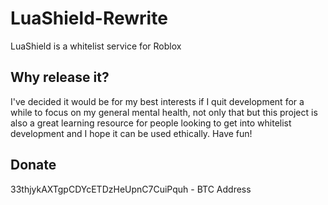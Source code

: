 # LuaShield-Rewrite
LuaShield is a whitelist service for Roblox

## Why release it?
I've decided it would be for my best interests if I quit development for a while to focus on my general mental health, not only that but this project is also a great learning resource for people looking to get into whitelist development and I hope it can be used ethically. Have fun!

## Donate
33thjykAXTgpCDYcETDzHeUpnC7CuiPquh - BTC Address
